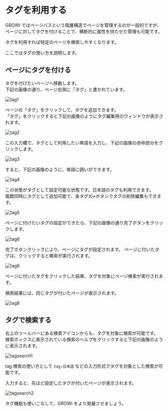 # タグを利用する

GROWI ではページパスという階層構造でページを管理するのが一般的ですが、ページに対してタグを付けることで、横断的に属性を持たせた管理も可能です。

タグを利用すれば特定のページを検索しやすくなります。

ここではタグの使い方を説明します。

## ページにタグを付ける

タグを付けたいページへ移動します。  
下記の画像の通り、ページ右側に「タグ」と書かれています。

<img :src="$withBase('/assets/images/ja/tag1.png')" alt="tag1">


ページの「タグ」をクリックして、タグを追加できます。  
「タグ」をクリックすると下記の画像のようにタグ編集用のウィンドウが表示されます。

<img :src="$withBase('/assets/images/ja/tag2.png')" alt="tag2">

この入力欄で、タグとして利用したい単語を入力し、下記の画像の赤枠部分をクリックします。

<img :src="$withBase('/assets/images/ja/tag3.png')" alt="tag3">


すると、下記の画像のように、単語に囲いができます。

<img :src="$withBase('/assets/images/ja/tag4.png')" alt="tag4">


この状態がタグとして設定可能な状態です。日本語のタグも利用できます。  
複数同時にタグとして追加可能で、各タグの×ボタンでタグの削除編集もできます。

<img :src="$withBase('/assets/images/ja/tag5.png')" alt="tag5">

ページに付けたいタグの設定ができたら、下記の画像の通り完了ボタンをクリックします。

<img :src="$withBase('/assets/images/ja/tag6.png')" alt="tag6">

完了ボタンクリックにより、ページにタグが設定されます。
ページに付いたタグは、クリックすると検索が実行されます。

<img :src="$withBase('/assets/images/ja/tag7.png')" alt="tag6">

ページに付いたタグをクリックした結果、タグを対象にページ検索が実行されます。
<!-- textlint-disable weseek/no-doubled-joshi -->
検索結果には、同じタグが付いたページが表示されます。
<!-- textlint-enable weseek/no-doubled-joshi -->

<img :src="$withBase('/assets/images/ja/tag8.png')" alt="tag8">


## タグで検索する

右上のツールバーにある検索アイコンからも、タグを対象に検索が可能です。  
検索ボックスに表示されている検索のヘルプをクリックすると下記の画像のように表示されます。

<img :src="$withBase('/assets/images/ja/tagsearch1.png')" alt="tagsearch1">

tag 検索の使い方として `tag:日本語` などの入力形式でタグを対象とした検索が可能です。

入力すると、先ほど設定したタグが付いたページが表示されます。

<img :src="$withBase('/assets/images/ja/tagsearch2.png')" alt="tagsearch2">

タグ機能も使いこなして、GROWI をより発展させましょう。
